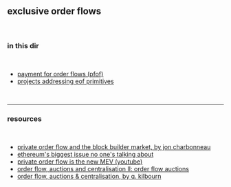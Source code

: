##  exclusive order flows 

<br>

### in this dir

<br>

* [payment for order flows (pfof)](101.md)
* [projects addressing eof primitives](projects.md)

<br>


---

### resources

<br>


* [private order flow and the block builder market, by jon charbonneau](https://twitter.com/jon_charb/status/1562916372505665536)
* [ethereum's biggest issue no one's talking about](https://mariusvanderwijden.github.io/blog/2022/10/21/lightclients/)
* [private order flow is the new MEV (youtube)](https://www.youtube.com/watch?v=bapIqxhIdaY)
* [order flow, auctions and centralisation II: order flow auctions](https://collective.flashbots.net/t/order-flow-auctions-and-centralisation-ii-order-flow-auctions/284)
* [order flow, auctions & centralisation, by q. kilbourn](https://www.youtube.com/watch?v=ilc3EoSMMDg)
